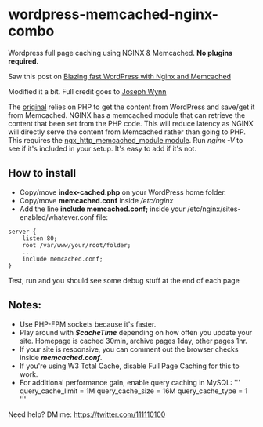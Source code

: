 # wordpress-memcached-nginx-combo
Wordpress full page caching using NGINX &amp; Memcached. **No plugins required.**

Saw this post on [Blazing fast WordPress with Nginx and Memcached](https://wildlyinaccurate.com/blazing-fast-wordpress-with-nginx-and-memcached/)

Modified it a bit. Full credit goes to [Joseph Wynn](https://twitter.com/Joseph_Wynn)

The [original](https://wildlyinaccurate.com/blazing-fast-wordpress-with-nginx-and-memcached/) relies on PHP to get the content from WordPress and save/get it from Memcached. NGINX has a memcached module that can retrieve the content that been set from the PHP code. This will reduce latency as NGINX will directly serve the content from Memcached rather than going to PHP. This requires the [ngx_http_memcached_module module](http://nginx.org/en/docs/http/ngx_http_memcached_module.html). Run *nginx -V* to see if it's included in your setup. It's easy to add if it's not.

## How to install
* Copy/move **index-cached.php** on your WordPress home folder.
* Copy/move **memcached.conf** inside */etc/nginx*
* Add the line **include memcached.conf;** inside your /etc/nginx/sites-enabled/whatever.conf file:

```
server {
    listen 80;
    root /var/www/your/root/folder;
    ...
    include memcached.conf;
}
```

Test, run and you should see some debug stuff at the end of each page

## Notes:
* Use PHP-FPM sockets because it's faster.
* Play around with ***$cacheTime*** depending on how often you update your site. Homepage is cached 30min, archive pages 1day, other pages 1hr.
* If your site is responsive, you can comment out the browser checks inside ***memcached.conf***.
* If you're using W3 Total Cache, disable Full Page Caching for this to work.
* For additional performance gain, enable query caching in MySQL:
'''
query_cache_limit = 1M
query_cache_size = 16M
query_cache_type = 1
'''

Need help? DM me: https://twitter.com/111110100

